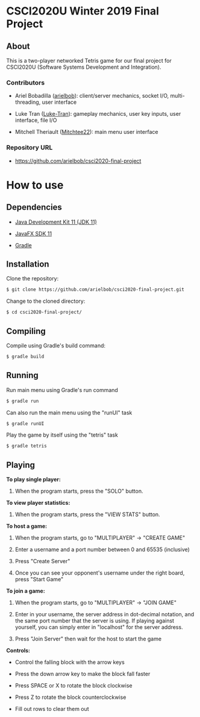 # CSCI2020U Winter 2019 Final Project

## About

This is a two-player networked Tetris game for our final project for CSCI2020U (Software Systems Development and Integration).

### Contributors

- Ariel Bobadilla ([arielbob](https://github.com/arielbob)): client/server mechanics, socket I/O, multi-threading, user interface

- Luke Tran ([Luke-Tran](https://github.com/Luke-Tran)): gameplay mechanics, user key inputs, user interface, file I/O

- Mitchell Theriault ([Mitchtee22](https://github.com/Mitchtee22)): main menu user interface

### Repository URL

- https://github.com/arielbob/csci2020-final-project

# How to use

## Dependencies

- [Java Development Kit 11 (JDK 11)](https://www.oracle.com/technetwork/java/javase/downloads/jdk11-downloads-5066655.html)

- [JavaFX SDK 11](https://gluonhq.com/products/javafx/)

- [Gradle](https://gradle.org/install/)

## Installation

Clone the repository:

```bash
$ git clone https://github.com/arielbob/csci2020-final-project.git
```

Change to the cloned directory:

```bash
$ cd csci2020-final-project/
```

## Compiling

Compile using Gradle's build command:

```bash
$ gradle build
```

## Running

Run main menu using Gradle's run command

```bash
$ gradle run
```

Can also run the main menu using the "runUI" task

```bash
$ gradle runUI
```

Play the game by itself using the "tetris" task

```bash
$ gradle tetris
```

## Playing

**To play single player:**

1. When the program starts, press the "SOLO" button.

**To view player statistics:**

1. When the program starts, press the "VIEW STATS" button.

**To host a game:**

1. When the program starts, go to "MULTIPLAYER" -> "CREATE GAME"

2. Enter a username and a port number between 0 and 65535 (inclusive)

3. Press "Create Server"

4. Once you can see your opponent's username under the right board, press "Start Game"

**To join a game:**

1. When the program starts, go to "MULTIPLAYER" -> "JOIN GAME"

2. Enter in your username, the server address in dot-decimal notation, and the same port number that the server is using.
If playing against yourself, you can simply enter in "localhost" for the server address.

3. Press "Join Server" then wait for the host to start the game

**Controls:**

- Control the falling block with the arrow keys

- Press the down arrow key to make the block fall faster

- Press SPACE or X to rotate the block clockwise

- Press Z to rotate the block counterclockwise

- Fill out rows to clear them out
